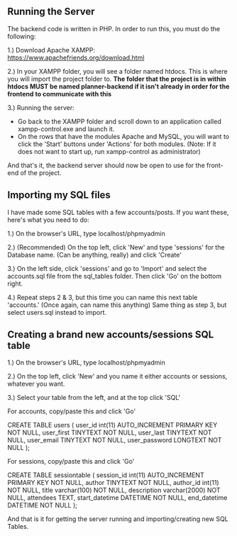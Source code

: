 ## Running the Server

 The backend code is written in PHP. In order to run this, you must do the following:
 
 1.) Download Apache XAMPP: https://www.apachefriends.org/download.html
 
 2.) In your XAMPP folder, you will see a folder named htdocs. This is where you will import the project folder to. **The folder that the project is in within htdocs MUST be named planner-backend if it isn't already in order for the frontend to communicate with this**
 
 3.) Running the server:
 
  - Go back to the XAMPP folder and scroll down to an application called xampp-control.exe and launch it.
  - On the rows that have the modules Apache and MySQL, you will want to click the 'Start' buttons under 'Actions' for both modules.
    (Note: If it does not want to start up, run xampp-control as administrator)
 
 And that's it, the backend server should now be open to use for the front-end of the project.

## Importing my SQL files

I have made some SQL tables with a few accounts/posts. If you want these, here's what you need to do:

1.) On the browser's URL, type localhost/phpmyadmin

2.) (Recommended) On the top left, click 'New' and type 'sessions' for the Database name. (Can be anything, really) and click 'Create'

3.) On the left side, click 'sessions' and go to 'Import' and select the accounts.sql file from the sql_tables folder. Then click 'Go' on the bottom right.

4.) Repeat steps 2 & 3, but this time you can name this next table 'accounts.' (Once again, can name this anything) Same thing as step 3, but select users.sql instead to import.

## Creating a brand new accounts/sessions SQL table

1.) On the browser's URL, type localhost/phpmyadmin

2.) On the top left, click 'New' and you name it either accounts or sessions, whatever you want.

3.) Select your table from the left, and at the top click 'SQL'

For accounts, copy/paste this and click 'Go'

CREATE TABLE users (
	user_id int(11) AUTO_INCREMENT PRIMARY KEY NOT NULL,
	user_first TINYTEXT NOT NULL,
	user_last TINYTEXT NOT NULL,
	user_email TINYTEXT NOT NULL,
	user_password LONGTEXT NOT NULL
);

For sessions, copy/paste this and click 'Go'

CREATE TABLE sessiontable (
	session_id int(11) AUTO_INCREMENT PRIMARY KEY NOT NULL,
	author TINYTEXT NOT NULL,
	author_id int(11) NOT NULL,
	title varchar(100) NOT NULL,
	description varchar(2000) NOT NULL,
	attendees TEXT,
	start_datetime DATETIME NOT NULL,
	end_datetime DATETIME NOT NULL
);

And that is it for getting the server running and importing/creating new SQL Tables.
